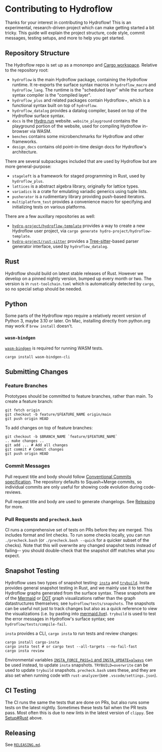 # Contributing to Hydroflow

Thanks for your interest in contributing to Hydroflow! This is an experimental, research-driven
project which can make getting started a bit tricky. This guide will explain the project structure,
code style, commit messages, testing setups, and more to help you get started.

## Repository Structure

The Hydroflow repo is set up as a monorepo and [Cargo workspace](https://doc.rust-lang.org/book/ch14-03-cargo-workspaces.html).
Relative to the repository root:

* `hydroflow` is the main Hydroflow package, containing the Hydroflow runtime. It re-exports the
  surface syntax macros in `hydroflow_macro` and `hydroflow_lang`. The runtime is the "scheduled
  layer" while the surface syntax compiler is the "compiled layer".
* `hydroflow_plus` and related packages contain Hydroflow+, which is a functional syntax built on
  top of `hydroflow`.
* `hydroflow_datalog` provides a datalog compiler, based on top of the Hydroflow surface syntax.
* `docs` is the [Hydro.run](https://hydro.run/) website. `website_playground` contains the
  playground portion of the website, used for compiling Hydroflow in-browser via WASM.
* `benches` contains some microbenchmarks for Hydroflow and other frameworks.
* `design_docs` contains old point-in-time design docs for Hydroflow's architecture.

There are several subpackages included that are used by Hydroflow but are more general-purpose:

* `stageleft` is a framework for staged programming in Rust, used by `hydroflow_plus`.
* `lattices` is a abstract algebra library, originally for lattice types.
* `variadics` is a crate for emulating variadic generics using tuple lists.
* `pusherator` is a rudimentary library providing push-based iterators.
* `multiplatform_test` provides a convenience macro for specifying and initializing tests on
  various platforms.

There are a few auxillary repositories as well:

* [`hydro-project/hydroflow-template`](https://github.com/hydro-project/hydroflow-template)
  provides a way to create a new Hydroflow user project, via `cargo generate hydro-project/hydroflow-template`.
* [`hydro-project/rust-sitter`](https://github.com/hydro-project/rust-sitter) provides a
  [Tree-sitter](https://tree-sitter.github.io/tree-sitter/)-based parser generator interface, used
  by `hydroflow_datalog`.

## Rust

Hydroflow should build on latest stable releases of Rust. However we develop on a pinned nightly
version, bumped up every month or two. The version is in `rust-toolchain.toml` which is
automatically detected by `cargo`, so no special setup should be needed.

## Python

Some parts of the Hydroflow repo require a relatively recent version of Python 3, maybe 3.10 or
later. On Mac, installing directly from python.org may work if `brew install` doesn't.

### `wasm-bindgen`

[`wasm-bindgen`](https://github.com/rustwasm/wasm-bindgen) is required for running WASM tests.
```shell
cargo install wasm-bindgen-cli
```

## Submitting Changes

### Feature Branches
Prototypes should be committed to feature branches, rather than main. To create a feature branch:

```shell
git fetch origin
git checkout -b feature/$FEATURE_NAME origin/main
git push origin HEAD
```

To add changes on top of feature branches:
```shell
git checkout -b $BRANCH_NAME `feature/$FEATURE_NAME`
.. make changes ..
git add ... # Add all changes
git commit # Commit changes
git push origin HEAD 
```

### Commit Messages

Pull request title and body should follow [Conventional Commits specification](https://www.conventionalcommits.org/).
The repository defaults to Squash+Merge commits, so individual commits are only useful for showing code evolution
during code-reviews.

Pull request title and body are used to generate changelogs. See [Releasing](#releasing) for more.

### Pull Requests and `precheck.bash`

CI runs a comprehensive set of tests on PRs before they are merged. This includes format and lint
checks. To run some checks locally, you can run `./precheck.bash` (or `./precheck.bash --quick` for
a quicker subset of the checks). Note that this will overwrite any changed snapshot tests instead of
failing-- you should double-check that the snapshot diff matches what you expect.

## Snapshot Testing

Hydroflow uses two types of snapshot testing: [`insta`](https://insta.rs/) and [`trybuild`](https://github.com/dtolnay/trybuild).
Insta provides general snapshot testing in Rust, and we mainly use it to test the Hydroflow graphs
generated from the surface syntax. These snapshots are of the [Mermaid](https://mermaid.js.org/) or
[DOT](https://graphviz.org/) graph visualizations rather than the graph datastructures themselves;
see `hydroflow/tests/snapshots`. The snapshots can be useful not just to track changes but also as
a quick reference to view the visualizations (i.e. by pasting into [mermaid.live](https://mermaid.live/)).
`trybuild` is used to test the error messages in Hydroflow's surface syntax; see `hydroflow/tests/compile-fail`.

`insta` provides a CLI, `cargo insta` to run tests and review changes:
```shell
cargo install cargo-insta
cargo insta test # or cargo test --all-targets --no-fail-fast
cargo insta review
```
Environmental variables [`INSTA_FORCE_PASS=1` and `INSTA_UPDATE=always`](https://insta.rs/docs/advanced/#disabling-assertion-failure)
can be used instead, to update `insta` snapshots. `TRYBUILD=overwrite` can be used to update
`trybuild` snapshots. `precheck.bash` uses these, and they are also set when running code with
`rust-analyzer`(see `.vscode/settings.json`).

## CI Testing

The CI runs the same the tests that are done on PRs, but also runs some tests on the latest
nightly. Sometimes these tests fail when the PR tests pass. Most often this is due to new lints
in the latest version of `clippy`. See [Setup#Rust](#rust) above.

## Releasing

See [`RELEASING.md`](https://github.com/hydro-project/hydroflow/blob/main/RELEASING.md).
